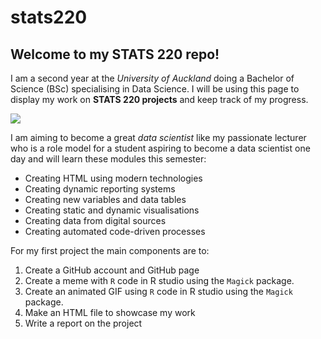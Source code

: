 # stats220

## Welcome to my STATS 220 repo!

I am a second year at the *University of Auckland* doing a Bachelor of Science (BSc) specialising in Data Science. I will be using this page to display my work on **STATS 220 projects** and keep track of my progress. 

![](https://www.dataquest.io/wp-content/uploads/2019/05/what-is-data-science-1.jpg)

I am aiming to become a great *data scientist* like my passionate lecturer who is a role model for a student aspiring to become a data scientist one day and will learn these modules this semester:

* Creating HTML using modern technologies
* Creating dynamic reporting systems
* Creating new variables and data tables
* Creating static and dynamic visualisations
* Creating data from digital sources
* Creating automated code-driven processes

For my first project the main components are to:

1. Create a GitHub account and GitHub page 
2. Create a meme with `R` code in R studio using the `Magick` package.
3. Create an animated GIF using `R` code in R studio using the `Magick` package.
4. Make an HTML file to showcase my work
5. Write a report on the project

